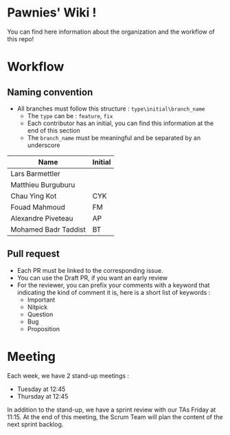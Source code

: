 # Pawnies' Wiki !

You can find here information about the organization and the workflow of this repo!

# Workflow

## Naming convention
- All branches must follow this structure : `type\initial\branch_name`
   - The `type` can be : `feature`, `fix`
   - Each contributor has an initial, you can find this information at the end of this section
   - The `branch_name` must be meaningful and be separated by an underscore

| Name                 | Initial |
|----------------------|---------|
| Lars Barmettler      | |
| Matthieu Burguburu   | |
| Chau Ying Kot        | CYK |
| Fouad Mahmoud        | FM |
| Alexandre Piveteau   | AP |
| Mohamed Badr Taddist | BT |

## Pull request

- Each PR must be linked to the corresponding issue. 
- You can use the Draft PR, if you want an early review
- For the reviewer, you can prefix your comments with a keyword that indicating the kind of comment it is, here is a short list of keywords : 
   - Important
   - Nitpick
   - Question
   - Bug
   - Proposition

# Meeting

Each week, we have 2 stand-up meetings :
- Tuesday at 12:45
- Thursday at 12:45

In addition to the stand-up, we have a sprint review with our TAs Friday at 11:15. At the end of this meeting, the Scrum Team will plan the content of the next sprint backlog.


